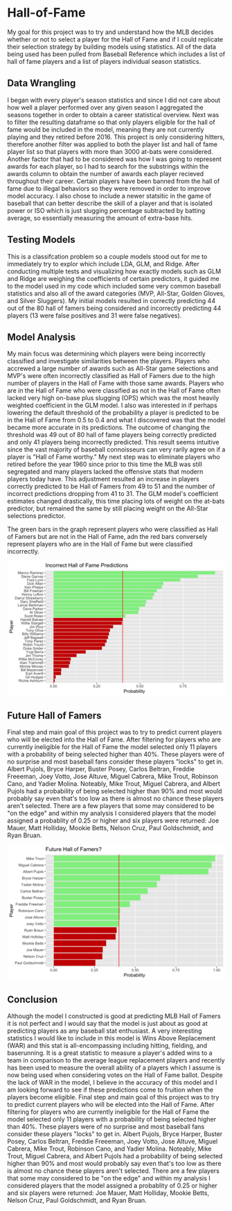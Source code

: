 # Hall-of-Fame

My goal for this project was to try and understand how the MLB decides whether or not to select a player for the Hall of Fame and if I could replicate their selection strategy by building models using statistics. All of the data being used has been pulled from Baseball Reference which includes a list of hall of fame players and a list of players individual season statistics. 
## Data Wrangling

I began with every player's season statistics and since I did not care about how well a player performed over any given season I aggregated the seasons together in order to obtain a career statistical overview. Next was to filter the resulting dataframe so that only players eligible for the hall of fame would be included in the model, meaning they are not currently playing and they retired before 2016. This project is only considering hitters, therefore another filter was applied to both the player list and hall of fame player list so that players with more than 3000 at-bats were considered. Another factor that had to be considered was how I was going to represent awards for each player, so I had to search for the substrings within the awards column to obtain the number of awards each player recieved throughout their career. Certain players have been banned from the hall of fame due to illegal behaviors so they were removed in order to improve model accuracy. I also chose to include a newer statsitic in the game of baseball that can better describe the skill of a player and that is isolated power or ISO which is just slugging percentage subtracted by batting average, so essentially measuring the amount of extra-base hits.

## Testing Models

This is a classifcation problem so a couple models stood out for me to immediately try to explor which include LDA, GLM, and Ridge. After conducting multiple tests and visualizing how exactly models such as GLM and Ridge are weighing the coefficients of certain predictors, it guided me to the model used in my code which included some very common baseball statistics and also all of the award categories (MVP, All-Star, Golden Gloves, and Silver Sluggers). My initial models resulted in correctly predicting 44 out of the 80 hall of famers being considered and incorrectly predicting 44 players (13 were false positives and 31 were false negatives).

## Model Analysis

My main focus was determining which players were being incorrectly classified and investigate similarities between the players. Players who accrewed a large number of awards such as All-Star game selections and MVP's were often incorrectly classified as Hall of Famers due to the high number of players in the Hall of Fame with those same awards. Players who are in the Hall of Fame who were classified as not in the Hall of Fame often lacked very high on-base plus slugging (OPS) which was the most heavily weighted coefficient in the GLM model. I also was interested in if perhaps lowering the default threshold of the probability a player is predicted to be in the Hall of Fame from 0.5 to 0.4 and what I discovered was that the model became more accurate in its predictions. The outcome of changing the threshold was 49 out of 80 hall of fame players being correctly predicted and only 41 players being incorrectly predicted. This result seems intuitive since the vast majority of baseball connoisseurs can very rarily agree on if a player is "Hall of Fame worthy." My next step was to eliminate players who retired before the year 1960 since prior to this time the MLB was still segregated and many players lacked the offensive stats that modern players today have. This adjustment resulted an increase in players correctly predicted to be Hall of Famers from 49 to 51 and the number of incorrect predictions dropping from 41 to 31. The GLM model's coefficient estimates changed drastically, this time placing lots of weight on the at-bats predictor, but remained the same by still placing weight on the All-Star selections predictor. 

The green bars in the graph represent players who were classified as Hall of Famers but are not in the Hall of Fame, adn the red bars conversely represent players who are in the Hall of Fame but were classified incorrectly.

![Incorrect Hall of Fame](incorrect_hof.png)


## Future Hall of Famers

Final step and main goal of this project was to try to predict current players who will be elected into the Hall of Fame. After filtering for players who are currently ineligible for the Hall of Fame the model selected only 11 players with a probability of being selected higher than 40%. These players were of no surprise and most baseball fans consider these players "locks" to get in. Albert Pujols, Bryce Harper, Buster Posey, Carlos Beltran, Freddie Freeeman, Joey Votto, Jose Altuve, Miguel Cabrera, Mike Trout, Robinson Cano, and Yadier Molina. Noteably, Mike Trout, Miguel Cabrera, and Albert Pujols had a probability of being selected higher than 90% and most would probably say even that's too low as there is almost no chance these players aren't selected. There are a few players that some may considered to be "on the edge" and within my analysis I considered players that the model assigned a probablity of 0.25 or higher and six players were returned: Joe Mauer, Matt Holliday, Mookie Betts, Nelson Cruz, Paul Goldschmidt, and Ryan Bruan.

![Future Hall of Famers](hof.png)


## Conclusion

Although the model I constructed is good at predicting MLB Hall of Famers it is not perfect and I would say that the model is just about as good at predicting players as any baseball stat enthusiast. A very interesting statistics I would like to include in this model is Wins Above Replacement (WAR) and this stat is all-encompassing including hitting, fielding, and baserunning. It is a great statistic to measure a player's added wins to a team in comparison to the average league replacement players and recently has been used to measure the overall ability of a players which I assume is now being used when considering votes on the Hall of Fame ballot. Despite the lack of WAR in the model, I believe in the accuracy of this model and I am looking forward to see if these predictions come to fruition when the players become eligible.
Final step and main goal of this project was to try to predict current players who will be elected into the Hall of Fame. After filtering for players who are currently ineligible for the Hall of Fame the model selected only 11 players with a probability of being selected higher than 40%. These players were of no surprise and most baseball fans consider these players "locks" to get in. Albert Pujols, Bryce Harper, Buster Posey, Carlos Beltran, Freddie Freeeman, Joey Votto, Jose Altuve, Miguel Cabrera, Mike Trout, Robinson Cano, and Yadier Molina. Noteably, Mike Trout, Miguel Cabrera, and Albert Pujols had a probability of being selected higher than 90% and most would probably say even that's too low as there is almost no chance these players aren't selected. There are a few players that some may considered to be "on the edge" and within my analysis I considered players that the model assigned a probablity of 0.25 or higher and six players were returned: Joe Mauer, Matt Holliday, Mookie Betts, Nelson Cruz, Paul Goldschmidt, and Ryan Bruan.
